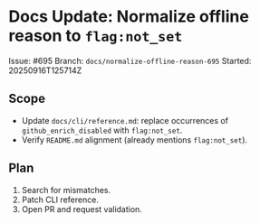 # Docs Update: Normalize offline reason to `flag:not_set`

Issue: #695
Branch: `docs/normalize-offline-reason-695`
Started: 20250916T125714Z

## Scope

- Update `docs/cli/reference.md`: replace occurrences of `github_enrich_disabled` with `flag:not_set`.
- Verify `README.md` alignment (already mentions `flag:not_set`).

## Plan

1. Search for mismatches.
2. Patch CLI reference.
3. Open PR and request validation.
